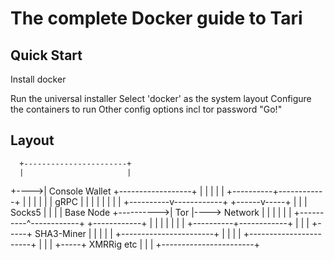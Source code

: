 # The complete Docker guide to Tari

## Quick Start

Install docker

Run the universal installer
Select 'docker' as the system layout
Configure the containers to run
Other config options incl tor password
"Go!"


## Layout

      +-----------------------+
      |                       |
+---->|    Console Wallet     +------------------+
|     |                       |                  |
|     +----------+------------+                  |
|                |                               |
|                | gRPC                          |
|                |                               |
|                |                               |
|     +----------v------------+           +------v-----+
|     |                       |  Socks5   |            |
|     |       Base Node       +---------->|     Tor    |----> Network
|     |                       |           |            |
|     +----------^------------+           +------------+
|                |
|                |
|                |
|     +----------+------------+
|     |                       |
+-----+      SHA3-Miner       |
|     |                       |
|     +-----------------------+
|
|
|
|     +-----------------------+
|     |                       |
+-----+        XMRRig etc     |
      |                       |
      +-----------------------+



